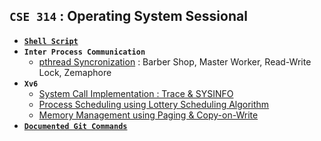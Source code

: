 ## **`CSE 314` : Operating System Sessional**

- [**`Shell Script`**](https://github.com/ayeshathoi/OS-314/tree/main/Shell%20Script)
- **`Inter Process Communication`**
  - [pthread Syncronization](https://github.com/ayeshathoi/OS-314/tree/main/IPC) : Barber Shop, Master Worker, Read-Write Lock, Zemaphore
- **`Xv6`**
  - [System Call Implementation : Trace & SYSINFO](https://github.com/ayeshathoi/OS-314/tree/main/xv6_Trace%20%26%20sysinfotest)
  - [Process Scheduling using Lottery Scheduling Algorithm](https://github.com/ayeshathoi/OS-314/tree/main/xv6%20Lottery%20Sceduling)
  - [Memory Management using Paging & Copy-on-Write](https://github.com/ayeshathoi/OS-314/tree/main/offline%205%20mm)
- [**`Documented Git Commands`**](https://github.com/ayeshathoi/OS-314/tree/main/Git%20Commands)
